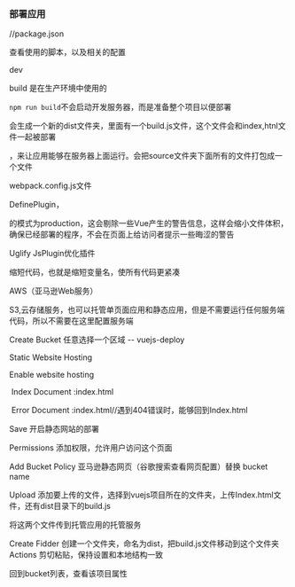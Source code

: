 ### 部署应用

//package.json

查看使用的脚本，以及相关的配置

dev

build 是在生产环境中使用的

`npm run build`不会启动开发服务器，而是准备整个项目以便部署

会生成一个新的dist文件夹，里面有一个build.js文件，这个文件会和index,htnl文件一起被部署

，来让应用能够在服务器上面运行。会把source文件夹下面所有的文件打包成一个文件

webpack.config.js文件

DefinePlugin，

的模式为production，这会剔除一些Vue产生的警告信息，这样会缩小文件体积，确保已经部署的程序，不会在页面上给访问者提示一些晦涩的警告

Uglify JsPlugin优化插件

缩短代码，也就是缩短变量名，使所有代码更紧凑

AWS（亚马逊Web服务）

S3,云存储服务，也可以托管单页面应用和静态应用，但是不需要运行任何服务端代码，所以不需要在这里配置服务端

Create Bucket 任意选择一个区域  -- vuejs-deploy

Static Website Hosting

Enable website hosting

​	 Index Document :index.html

​	 Error  Document :index.html//遇到404错误时，能够回到Index.html

Save 开启静态网站的部署

Permissions  添加权限，允许用户访问这个页面

Add Bucket Policy  亚马逊静态网页（谷歌搜索查看网页配置）替换 bucket name

Upload 添加要上传的文件，选择到vuejs项目所在的文件夹，上传Index.html文件，还有dist目录下的build.js

将这两个文件传到托管应用的托管服务

Create Fidder 创建一个文件夹，命名为dist，把build.js文件移动到这个文件夹  Actions 剪切粘贴，保持设置和本地结构一致

回到bucket列表，查看该项目属性